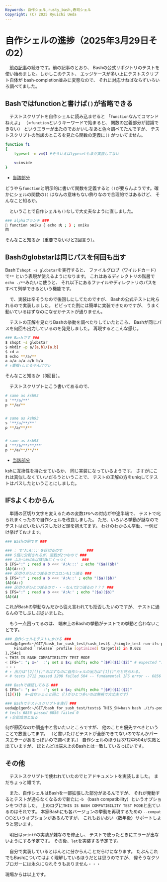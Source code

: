 ```yaml
---
Keywords: 自作シェル,rusty_bash,寿司シェル
Copyright: (C) 2025 Ryuichi Ueda
---
```


# 自作シェルの進捗（2025年3月29日その2）

　[前の記事](/?post=20250329)の続きです。前の記事のとおり、
Bashの公式リポジトリのテストを使い始めました。しかしこのテスト、
エッジケースが多い上にテストスクリプト自体が
bash-completion並みに変態なので、
それに対応せねばならずいろいろ調べてました。

## Bashではfunctionと書けば`()`が省略できる

　テストスクリプトを自作シェルに読み込ませると
「`function`なんてコマンドねえよ」
（=`function`というキーワードで始まると、
関数の定義部分が認識できない）
というエラーが出たのでおかいしなあと色々調べてたんですが、
テストスクリプトの当該のところを見たら関数の定義に`()`
がついてません。

```bash
function f1
{
	typeset -n v=$1 #そういえばtypesetもまだ実装してない

	v=inside
}
```

* [当該部分](https://github.com/ryuichiueda/bash_for_sush_test/blob/80e51650daea4ce8b444b75e0a960dc08e724075/tests/nameref8.sub#L14-L19)

どうやら`function`と明示的に書いて関数を定義すると
`()`が要らんようです。確かにシェルの関数の`()`
はなんの意味もない飾りなので合理的ではあるけど、
そんなこと知るか。

　ということで自作シェルも`()`なしで大丈夫なように直しました。

```bash
### alphaブランチ ###
🍣 function oniku { echo 肉 ; } ; oniku
肉
```

そんなこと知るか（重要でないけど2回言う）。


## Bashのglobstarは同じパスを何回も出す

Bashで`shopt -s globstar`を実行すると、
ファイルグロブ（ワイルドカード）で`**`
という表現が使えるようになります。
これはあるディレクトリの階層で`echo ./**`みたいに使うと、
それ以下にあるファイルやディレクトリのパスを
すべて列挙できるという機能です。

　で、実装は辛そうなので後回しにしてたのですが、
Bashの公式テストに叱られるので実装しました。
ビビってた割には簡単に実装できたのですが、
うまく動いているはずなのになぜかテストが通りません。

　テストの正解を見たりBashの挙動を調べたりしていたところ、
Bashが同じパスを何回も出力しているのを発見しました。
再現するとこんな感じ。

```bash
### Bashです ###
$ shopt -s globstar
$ mkdir -p a/{a,b}/{a,b}
$ cd a
$ echo **/a/**
a a/a a/a a/b b/a
# ↑重複↑しとるやんけワレ
```


そんなこと知るか（3回目）。

　テストスクリプトにこう書いてあるので、

```bash
# same as ksh93
s '**/a/**'
p **/a/**


# same as ksh93
s '**/a/**/**'
p **/a/**/**


# same as ksh93
s '**/a/**/**/**'
p **/a/**/**/**
```

* [当該部分](https://github.com/ryuichiueda/bash_for_sush_test/blob/80e51650daea4ce8b444b75e0a960dc08e724075/tests/globstar2.sub#L80-L90)

kshに互換性を持たせているか、
同じ実装になっているようです。
さすがにこれは真似しなくていいだろうということで、
テストの正解の方をuniqしてテストはパスしたということにしました。


## IFSよくわからん

　単語の区切り文字を変えるための変数`IFS`への対応が中途半端で、
テストで叱られまくったので自作シェルを改良しました。
ただ、いろいろ挙動が謎なのでテストはだいたいパスしたけど頭を抱えてます。
わけのわからん挙動、一例だけ挙げておきます。

```bash
### Bashの例です ###

### : で'A:A:::'を区切るので           ###
### 5個に分割されるが、変数が2つなので ###
### ふたつめのA以降はbにくっつく       ###
$ IFS=":" ; read a b <<< 'A:A:::' ; echo "($a)($b)"
(A)(A:::)
### 区切りがひとつ減るのでコロンも1つ減る ###
$ IFS=":" ; read a b <<< 'A:A::' ; echo "($a)($b)"
(A)(A::)
### 区切りがひとつ減るので・・・なんで2つ減るの？？？ ###
$ IFS=":" ; read a b <<< 'A:A:' ; echo "($a)($b)"
(A)(A)
```

これがBashの挙動なんだから従え言われても拒否したいのですが、
テストに通らんのでしぶしぶ従いました。

　もう一点困ってるのは、
端末上のBashの挙動がテストでの挙動と合わないことです。

```bash
### 自作シェルをテストにかける ###
ueda@p1gen6:~/GIT/bash_for_sush_test/sush_test$ ./single_test run-ifs-posix
    Finished `release` profile [optimized] target(s) in 0.02s
1,254c1
< THIS IS BASH COMPATIBILITY TEST MODE
< IFS=": "; x="  :"; set x $x; shift; echo "[$#]($1)($2)" # expected "[2]()()" got "[1]()"
・・・
# ↑ 出力は"[2]()()"のはずなのに自作シェルの出力は"[1]()"だと叱られる。
< # tests 3712 passed 3208 failed 504 -- fundamental IFS error -- 6856 tests expected

### Bashで検証してみる ###
$ IFS=": "; x="  :"; set x $x; shift; echo "[$#]($1)($2)"
[1]()()  #←自作シェルと同じ（()がひとつ多いのは無視で大丈夫です）

### Bashでテストスクリプトを実行 ###
ueda@p1gen6:~/GIT/bash_for_sush_test/tests$ THIS_SH=bash bash ./ifs-posix.tests
# tests 6856 passed 6856 failed 0
# ↑全部成功と出る
```

何が原因なのか調査中と言いたいところですが、
他のことを優先すべきということで放置してます。
（と書いたけどテストが全部できてないのでなんかパースエラーがあるっぽいので調べます。）
自作シェルのほうは3712中504が失敗と出ていますが、
ほとんどは端末上のBashとは一致しているっぽいです。

## その他

　テストスクリプトで使われていたのでヒアドキュメントを実装しました。
まだちょっと雑です。

　また、自作シェルはBashを一部拡張した部分があるんですが、
それが発動するとテストが通らなくなるので新たに`-b`
（bash compatibility）というオプションをつけました。
上のログに`THIS IS BASH COMPATIBILITY TEST MODE`と出ているのはそれです。
本家Bashにも各バージョンの挙動を再現するための
`--compat〇〇`というオプションがあるんですが、
これもおいおい（数年後）サポートしようと思います。

　明日は`printf`の実装が雑なのを修正し、
テストで使ったときにエラーが出ないようにする予定です。
その後、`let`を実装する予定です。

　自分で実装しているとほんとに分からんことだらけになります。
たぶんこれでもBashについてはよく理解しているほうだとは思うのですが、
偉そうなクソブロガーには永久になれそうもありません・・・

現場からは以上です。
